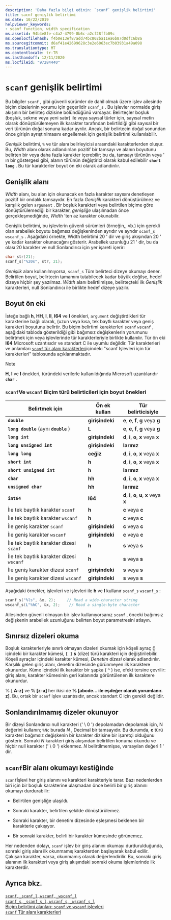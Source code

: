 ```yaml
---
description: 'Daha fazla bilgi edinin: `scanf` genişlik belirtimi'
title: sacnf genişlik belirtimi
ms.date: 10/22/2019
helpviewer_keywords:
- scanf function, width specification
ms.assetid: 94b4e8fe-c4a2-4799-8b6c-a2cf28ffb09c
ms.openlocfilehash: f4b0e13ef87add74bc802ba11ea6b87d0dfc6b8a
ms.sourcegitcommit: d6af41e42699628c3e2e6063ec7b03931a49a098
ms.translationtype: MT
ms.contentlocale: tr-TR
ms.lasthandoff: 12/11/2020
ms.locfileid: "97284440"
---
```

# <a name="scanf-width-specification"></a>`scanf` genişlik belirtimi

Bu bilgiler `scanf` , gibi güvenli sürümler de dahil olmak üzere işlev ailesinde biçim dizelerinin yorumu için geçerlidir `scanf_s` . Bu işlevler normalde giriş akışının bir belirteç dizisine bölündüğünü varsayar. Belirteçler boşluk (boşluk, sekme veya yeni satır) ile veya sayısal türler için, sayısal metin olarak dönüştürülemeyen ilk karakter tarafından belirtildiği gibi sayısal bir veri türünün doğal sonuna kadar ayrılır. Ancak, bir belirtecin doğal sonundan önce girişin ayrıştırılmasını engellemek için genişlik belirtimi kullanılabilir.

*Genişlik* belirtimi, `%` ve tür alanı belirleyicisi arasındaki karakterlerden oluşur. Bu, *Width* alanı olarak adlandırılan pozitif bir tamsayı ve alanın boyutunu belirten bir veya daha fazla karakter içerebilir; bu da, tamsayı türünün veya ' ın bir göstergesi gibi, alanın türünün değiştirici olarak kabul edilebilir **`short`** **`long`** . Bu tür karakterler boyut ön eki olarak adlandırılır.

## <a name="the-width-field"></a>Genişlik alanı

*Width* alanı, bu alan için okunacak en fazla karakter sayısını denetleyen pozitif bir ondalık tamsayıdır. En fazla *Genişlik* karakteri dönüştürülmez ve karşılık gelen `argument` . Bir boşluk karakteri veya belirtilen biçime göre dönüştürülemediği bir karakter, *genişliğe* ulaşılmadan önce gerçekleşmediğinde, *Width* 'ten az karakter okunabilir.

Genişlik belirtimi, bu işlevlerin güvenli sürümleri (örneğin,, vb.) için gerekli olan arabellek boyutu bağımsız değişkeninden ayrıdır ve ayrıdır `scanf_s` `wscanf_s` . Aşağıdaki örnekte, Width belirtimi 20 ' dir ve giriş akışından 20 ' ye kadar karakter okunacağını gösterir. Arabellek uzunluğu 21 ' dir, bu da olası 20 karakter ve null Sonlandırıcı için yer işareti içerir:

```C
char str[21];
scanf_s("%20s", str, 21);
```

*Genişlik* alanı kullanılmıyorsa, `scanf_s` Tüm belirteci dizeye okumayı dener. Belirtilen boyut, belirtecin tamamını tutabilecek kadar büyük değilse, hedef dizeye hiçbir şey yazılmaz. *Width* alanı belirtilmişse, belirteçteki ilk *Genişlik* karakterleri, null Sonlandırıcı ile birlikte hedef dizeye yazılır.

## <a name="the-size-prefix"></a>Boyut ön eki

İsteğe bağlı **h**, **HH**, **l**, **ll**, **I64** ve **l** önekleri, `argument` değiştirdikleri tür karakterine bağlı olarak, (uzun veya kısa, tek baytlı karakter veya geniş karakter) boyutunu belirtir. Bu biçim belirtimi karakterleri `scanf` `wscanf` , aşağıdaki tabloda gösterildiği gibi bağımsız değişkenlerin yorumunu belirtmek için veya işlevlerinde tür karakterleriyle birlikte kullanılır. Tür ön eki **I64** Microsoft uzantısıdır ve standart C ile uyumlu değildir. Tür karakterleri ve anlamları [ `scanf` tür alanı karakterleri](../c-runtime-library/scanf-type-field-characters.md)içindeki "scanf Işlevleri için tür karakterleri" tablosunda açıklanmaktadır.

> [!NOTE]
> **H**, **l** ve **l** önekleri, türündeki verilerle kullanıldığında Microsoft uzantılarıdır **`char`** .

### <a name="size-prefixes-for-scanf-and-wscanf-format-type-specifiers"></a>`scanf`Ve `wscanf` Biçim türü belirticileri için boyut önekleri

|Belirtmek için|Ön ek kullan|Tür belirticisiyle|
|----------------|----------------|-------------------------|
|**`double`**|**girişindeki**|**e**, **e**, **f**, **g** veya **g**|
|**`long double`** (aynı **`double`** )|**L**|**e**, **e**, **f**, **g** veya **g**|
|**`long int`**|**girişindeki**|**d**, **i**, **o**, **x** veya **x**|
|**`long unsigned int`**|**girişindeki**|**larınız**|
|**`long long`**|**ceğiz**|**d**, **i**, **o**, **x** veya **x**|
|**`short int`**|**h**|**d**, **i**, **o**, **x** veya **x**|
|**`short unsigned int`**|**h**|**larınız**|
|**`char`**|**hh**|**d**, **i**, **o**, **x** veya **x**|
|**`unsigned char`**|**hh**|**larınız**|
|**`int64`**|**I64**|**d**, **i**, **o**, **u**, **x** veya **x**|
|İle tek baytlık karakter `scanf`|**h**|**c** veya **c**|
|İle tek baytlık karakter `wscanf`|**h**|**c** veya **c**|
|İle geniş karakter `scanf`|**girişindeki**|**c** veya **c**|
|İle geniş karakter `wscanf`|**girişindeki**|**c** veya **c**|
|İle tek baytlık karakter dizesi `scanf`|**h**|**s** veya **s**|
|İle tek baytlık karakter dizesi `wscanf`|**h**|**s** veya **s**|
|İle geniş karakter dizesi `scanf`|**girişindeki**|**s** veya **s**|
|İle geniş karakter dizesi `wscanf`|**girişindeki**|**s** veya **s**|

Aşağıdaki örnekler, işlevleri ve işlevleri ile **h** ve **l** kullanır `scanf_s` `wscanf_s` :

```C
scanf_s("%ls", &x, 2);     // Read a wide-character string
wscanf_s(L"%hC", &x, 2);    // Read a single-byte character
```

Ailesinden güvenli olmayan bir işlev kullanıyorsanız `scanf` , önceki bağımsız değişkenin arabellek uzunluğunu belirten boyut parametresini atlayın.

## <a name="reading-undelimited-strings"></a>Sınırsız dizeleri okuma

Boşluk karakterleriyle sınırlı olmayan dizeleri okumak için köşeli ayraç () içindeki bir karakter kümesi, **`[ ]`** **s** (dize) türü karakteri için değiştirilebilir. Köşeli ayraçlar içindeki karakter kümesi, *Denetim dizesi* olarak adlandırılır. Karşılık gelen giriş alanı, denetim dizesinde görünmeyen ilk karaktere okunurdur. Küme içindeki ilk karakter bir şapka ( **`^`** ) ise, efekt tersine çevrilir: giriş alanı, karakter kümesinin geri kalanında görüntülenen ilk karaktere okunurdur.

% [ **A-z]** ve **% [z-a]** her ikisi de **% [abcde... ile eşdeğer olarak yorumlanır. z]**. Bu, ortak bir `scanf` işlev uzantısıdır, ancak standart C için gerekli değildir.

## <a name="reading-unterminated-strings"></a>Sonlandırılmamış dizeler okunuyor

Bir dizeyi Sonlandırıcı null karakteri (' \ 0 ') depolamadan depolamak için, N değerini kullanın; `%Nc` burada *N* , Decimal bir tamsayıdır. Bu durumda, **c** türü karakteri bağımsız değişkenin bir karakter dizisine bir işaretçi olduğunu gösterir. Sonraki *N* karakteri giriş akışından belirtilen konuma okundu ve hiçbir null karakter (' \ 0 ') eklenmez. *N* belirtilmemişse, varsayılan değeri 1 ' dir.

## <a name="when-scanf-stops-reading-a-field"></a>`scanf`Bir alanı okumayı kestiğinde

`scanf`İşlevi her giriş alanını ve karakteri karakteriyle tarar. Bazı nedenlerden biri için bir boşluk karakterine ulaşmadan önce belirli bir giriş alanını okumayı durdurabilir:

- Belirtilen genişliğe ulaşıldı.

- Sonraki karakter, belirtilen şekilde dönüştürülemez.

- Sonraki karakter, bir denetim dizesinde eşleşmesi beklenen bir karakterle çakışıyor.

- Bir sonraki karakter, belirli bir karakter kümesinde görünemez.

Her nedenden dolayı, `scanf` işlev bir giriş alanını okumayı durdurulduğunda, sonraki giriş alanı ilk okunmamış karakterden başlayarak kabul edilir. Çakışan karakter, varsa, okunmamış olarak değerlendirilir. Bu, sonraki giriş alanının ilk karakteri veya giriş akışındaki sonraki okuma işlemlerinde ilk karakterdir.

## <a name="see-also"></a>Ayrıca bkz.

[`scanf`, `_scanf_l`, `wscanf`, `_wscanf_l`](../c-runtime-library/reference/scanf-scanf-l-wscanf-wscanf-l.md)<br/>
[`scanf_s`, `_scanf_s_l`, `wscanf_s`, `_wscanf_s_l`](../c-runtime-library/reference/scanf-s-scanf-s-l-wscanf-s-wscanf-s-l.md)<br/>
[Biçim belirtimi alanları: `scanf` ve `wscanf` işlevleri](../c-runtime-library/format-specification-fields-scanf-and-wscanf-functions.md)<br/>
[`scanf` Tür alanı karakterleri](../c-runtime-library/scanf-type-field-characters.md)<br/>
